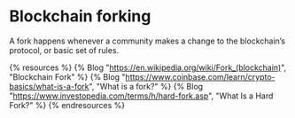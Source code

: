 # Blockchain forking

A fork happens whenever a community makes a change to the blockchain’s protocol, or basic set of rules.

{% resources %}
  {% Blog "https://en.wikipedia.org/wiki/Fork_(blockchain)", "Blockchain Fork" %}
  {% Blog "https://www.coinbase.com/learn/crypto-basics/what-is-a-fork", "What is a fork?" %}
  {% Blog "https://www.investopedia.com/terms/h/hard-fork.asp", "What Is a Hard Fork?" %}
{% endresources %}
